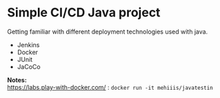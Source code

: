# Simple CI/CD Java project

Getting familiar with different deployment technologies used with java.

- Jenkins
- Docker
- JUnit
- JaCoCo

**Notes:**
<br>https://labs.play-with-docker.com/ : `docker run -it mehiiis/javatestin`